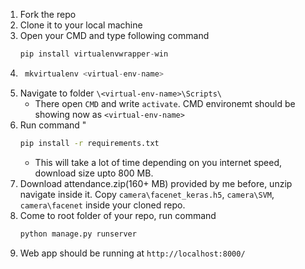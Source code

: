 1. Fork the repo
2. Clone it to your local machine
3. Open your CMD and type following command
	```python
	pip install virtualenvwrapper-win
	```
4. ```python
	mkvirtualenv <virtual-env-name>
	```
5. Navigate to folder `\<virtual-env-name>\Scripts\`
	* There open `CMD` and write `activate`. CMD environemt should be showing now as `<virtual-env-name>`
6. Run command "
	```bash
	pip install -r requirements.txt
	```
	* This will take a lot of time depending on you internet speed, download size upto 800 MB.
7. Download attendance.zip(160+ MB) provided by me before, unzip navigate inside it. Copy `camera\facenet_keras.h5`, `camera\SVM`, `camera\facenet` inside your cloned repo.
8. Come to root folder of your repo, run command 
	```bash
	python manage.py runserver
	```
9) Web app should be running at `http://localhost:8000/` 